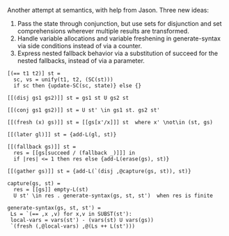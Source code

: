 Another attempt at semantics, with help from Jason. Three new ideas:

1. Pass the state through conjunction, but use sets for disjunction and set comprehensions wherever multiple results are transformed.
2. Handle variable allocations and variable freshening in generate-syntax via side conditions instead of via a counter.
3. Express nested fallback behavior via a substitution of succeed for the nested fallbacks, instead of via a parameter.

```
[(== t1 t2)] st =
  sc, vs = unify(t1, t2, (SC(st)))
  if sc then {update-SC(sc, state)} else {}

[[(disj gs1 gs2)]] st = gs1 st U gs2 st

[[(conj gs1 gs2)]] st = U st' \in gs1 st. gs2 st'

[[(fresh (x) gs)]] st = [[gs[x'/x]]] st  where x' \not\in (st, gs)

[[(later gl)]] st = {add-L(gl, st)}

[[(fallback gs)]] st =
  res = [[gs[succeed / (fallback _)]]] in
  if |res| <= 1 then res else {add-L(erase(gs), st)}

[[(gather gs)]] st = {add-L(`(disj ,@capture(gs, st)), st)}

capture(gs, st) = 
  res = [[gs]] empty-L(st)
  U st' \in res . generate-syntax(gs, st, st')  when res is finite

generate-syntax(gs, st, st') =
 Ls = `(== ,x ,v) for x,v in SUBST(st'):
 local-vars = vars(st') - (vars(st) U vars(gs))
 `(fresh (,@local-vars) ,@(Ls ++ L(st')))
 ```
